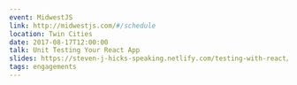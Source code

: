 ```yaml
---
event: MidwestJS
link: http://midwestjs.com/#/schedule
location: Twin Cities
date: 2017-08-17T12:00:00
talk: Unit Testing Your React App
slides: https://steven-j-hicks-speaking.netlify.com/testing-with-react/
tags: engagements
---
```

